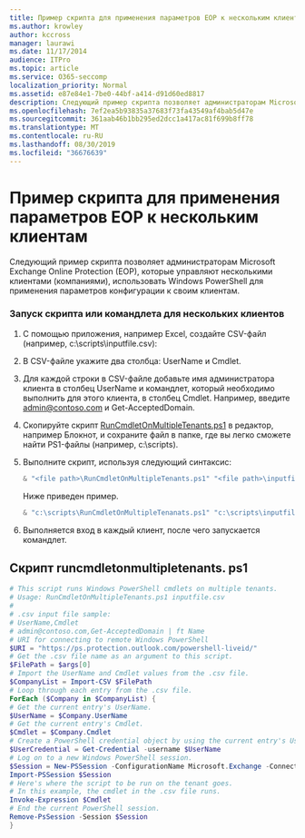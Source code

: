 ```yaml
---
title: Пример скрипта для применения параметров EOP к нескольким клиентам
ms.author: krowley
author: kccross
manager: laurawi
ms.date: 11/17/2014
audience: ITPro
ms.topic: article
ms.service: O365-seccomp
localization_priority: Normal
ms.assetid: e87e84e1-7be0-44bf-a414-d91d60ed8817
description: Следующий пример скрипта позволяет администраторам Microsoft Exchange Online Protection (EOP), которые управляют несколькими клиентами (компаниями), использовать Windows PowerShell для применения параметров конфигурации к своим клиентам.
ms.openlocfilehash: 7ef2ea5b93835a37683f73fa43549af4bab5d47e
ms.sourcegitcommit: 361aab46b1bb295ed2dcc1a417ac81f699b8ff78
ms.translationtype: MT
ms.contentlocale: ru-RU
ms.lasthandoff: 08/30/2019
ms.locfileid: "36676639"
---
```

# <a name="sample-script-for-applying-eop-settings-to-multiple-tenants"></a>Пример скрипта для применения параметров EOP к нескольким клиентам

Следующий пример скрипта позволяет администраторам Microsoft Exchange Online Protection (EOP), которые управляют несколькими клиентами (компаниями), использовать Windows PowerShell для применения параметров конфигурации к своим клиентам.
  
### <a name="to-run-a-script-or-cmdlet-on-multiple-tenants"></a>Запуск скрипта или командлета для нескольких клиентов

1. С помощью приложения, например Excel, создайте CSV-файл (например, c:\scripts\inputfile.csv):

2. В CSV-файле укажите два столбца: UserName и Cmdlet.

3. Для каждой строки в CSV-файле добавьте имя администратора клиента в столбец UserName и командлет, который необходимо выполнить для этого клиента, в столбец Cmdlet. Например, введите admin@contoso.com и Get-AcceptedDomain.

4. Скопируйте скрипт [RunCmdletOnMultipleTenants.ps1](sample-script-for-applying-eop-settings-to-multiple-tenants.md#RunCmdletOnMultipleTenants.ps1) в редактор, например Блокнот, и сохраните файл в папке, где вы легко сможете найти PS1-файлы (например, c:\scripts).

5. Выполните скрипт, используя следующий синтаксис:

   ```Powershell
   & "<file path>\RunCmdletOnMultipleTenants.ps1" "<file path>\inputfile.csv"
   ```

   Ниже приведен пример.

   ```Powershell
   & "c:\scripts\RunCmdletOnMultipleTenanats.ps1" "c:\scripts\inputfile.csv"
   ```

6. Выполняется вход в каждый клиент, после чего запускается командлет.

## <a name="runcmdletonmultipletenantsps1"></a>Скрипт runcmdletonmultipletenants. ps1

```Powershell
# This script runs Windows PowerShell cmdlets on multiple tenants.
# Usage: RunCmdletOnMultipleTenants.ps1 inputfile.csv
#  
# .csv input file sample:
# UserName,Cmdlet
# admin@contoso.com,Get-AcceptedDomain | ft Name
# URI for connecting to remote Windows PowerShell
$URI = "https://ps.protection.outlook.com/powershell-liveid/"
# Get the .csv file name as an argument to this script.
$FilePath = $args[0]
# Import the UserName and Cmdlet values from the .csv file.
$CompanyList = Import-CSV $FilePath
# Loop through each entry from the .csv file.
ForEach ($Company in $CompanyList) {
# Get the current entry's UserName.
$UserName = $Company.UserName
# Get the current entry's Cmdlet.
$Cmdlet = $Company.Cmdlet
# Create a PowerShell credential object by using the current entry's UserName. Prompt for the password.
$UserCredential = Get-Credential -username $UserName
# Log on to a new Windows PowerShell session.
$Session = New-PSSession -ConfigurationName Microsoft.Exchange -ConnectionUri $URI -Credential $UserCredential -Authentication Basic -AllowRedirection
Import-PSSession $Session
# Here's where the script to be run on the tenant goes.
# In this example, the cmdlet in the .csv file runs.
Invoke-Expression $Cmdlet
# End the current PowerShell session.
Remove-PsSession -Session $Session
}
```

